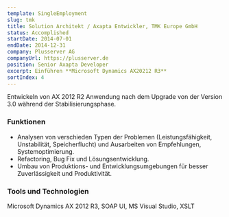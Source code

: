 ```yaml
---
template: SingleEmployment
slug: tmk
title: Solution Architekt / Axapta Entwickler, TMK Europe GmbH
status: Accomplished
startDate: 2014-07-01
endDate: 2014-12-31
company: Plusserver AG
companyUrl: https://plusserver.de
position: Senior Axapta Developer
excerpt: Einführen **Microsoft Dynamics AX20212 R3** 
sortIndex: 4
---
```

Entwickeln von AX 2012 R2 Anwendung nach dem Upgrade von der Version 3.0 während der Stabilisierungsphase.

### Funktionen

* Analysen von verschieden Typen der Problemen (Leistungsfähigkeit, Unstabilität, Speicherflucht)  und Ausarbeiten von Empfehlungen, Systemoptimierung.
* Refactoring, Bug Fix und Lösungsentwicklung.
* Umbau von Produktions- und Entwicklungsumgebungen für besser Zuverlässigkeit und Produktivität. 

### Tools und Technologien

Microsoft Dynamics AX 2012 R3, SOAP UI, MS Visual Studio, XSLT